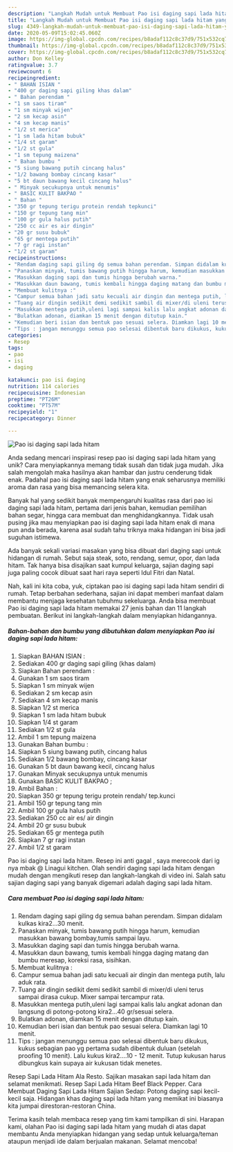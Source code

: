 ```yaml
---
description: "Langkah Mudah untuk Membuat Pao isi daging sapi lada hitam yang Lezat"
title: "Langkah Mudah untuk Membuat Pao isi daging sapi lada hitam yang Lezat"
slug: 4349-langkah-mudah-untuk-membuat-pao-isi-daging-sapi-lada-hitam-yang-lezat
date: 2020-05-09T15:02:45.060Z
image: https://img-global.cpcdn.com/recipes/b8adaf112c8c37d9/751x532cq70/pao-isi-daging-sapi-lada-hitam-foto-resep-utama.jpg
thumbnail: https://img-global.cpcdn.com/recipes/b8adaf112c8c37d9/751x532cq70/pao-isi-daging-sapi-lada-hitam-foto-resep-utama.jpg
cover: https://img-global.cpcdn.com/recipes/b8adaf112c8c37d9/751x532cq70/pao-isi-daging-sapi-lada-hitam-foto-resep-utama.jpg
author: Don Kelley
ratingvalue: 3.7
reviewcount: 6
recipeingredient:
- " BAHAN ISIAN "
- "400 gr daging sapi giling khas dalam"
- " Bahan perendam "
- "1 sm saos tiram"
- "1 sm minyak wijen"
- "2 sm kecap asin"
- "4 sm kecap manis"
- "1/2 st merica"
- "1 sm lada hitam bubuk"
- "1/4 st garam"
- "1/2 st gula"
- "1 sm tepung maizena"
- " Bahan bumbu "
- "5 siung bawang putih cincang halus"
- "1/2 bawang bombay cincang kasar"
- "5 bt daun bawang kecil cincang halus"
- " Minyak secukupnya untuk menumis"
- " BASIC KULIT BAKPAO "
- " Bahan "
- "350 gr tepung terigu protein rendah tepkunci"
- "150 gr tepung tang min"
- "100 gr gula halus putih"
- "250 cc air es air dingin"
- "20 gr susu bubuk"
- "65 gr mentega putih"
- "7 gr ragi instan"
- "1/2 st garam"
recipeinstructions:
- "Rendam daging sapi giling dg semua bahan perendam. Simpan didalam kulkas kira2...30 menit."
- "Panaskan minyak, tumis bawang putih hingga harum, kemudian masukkan bawang bombay,tumis sampai layu."
- "Masukkan daging sapi dan tumis hingga berubah warna."
- "Masukkan daun bawang, tumis kembali hingga daging matang dan bumbu meresap, koreksi rasa, sisihkan."
- "Membuat kulitnya :"
- "Campur semua bahan jadi satu kecuali air dingin dan mentega putih, lalu aduk rata."
- "Tuang air dingin sedikit demi sedikit sambil di mixer/di uleni terus sampai dirasa cukup. Mixer sampai tercampur rata."
- "Masukkan mentega putih,uleni lagi sampai kalis lalu angkat adonan dan langsung di potong-potong kira2...40 gr/sesuai selera."
- "Bulatkan adonan, diamkan 15 menit dengan ditutup kain."
- "Kemudian beri isian dan bentuk pao sesuai selera. Diamkan lagi 10 menit."
- "Tips : jangan menunggu semua pao selesai dibentuk baru dikukus, kukus sebagian pao yg pertama sudah dibentuk duluan (setelah proofing 10 menit). Lalu kukus kira2....10 - 12 menit. Tutup kukusan harus dibungkus kain supaya air kukusan tidak menetes."
categories:
- Resep
tags:
- pao
- isi
- daging

katakunci: pao isi daging 
nutrition: 114 calories
recipecuisine: Indonesian
preptime: "PT26M"
cooktime: "PT57M"
recipeyield: "1"
recipecategory: Dinner

---
```



![Pao isi daging sapi lada hitam](https://img-global.cpcdn.com/recipes/b8adaf112c8c37d9/751x532cq70/pao-isi-daging-sapi-lada-hitam-foto-resep-utama.jpg)

Anda sedang mencari inspirasi resep pao isi daging sapi lada hitam yang unik? Cara menyiapkannya memang tidak susah dan tidak juga mudah. Jika salah mengolah maka hasilnya akan hambar dan justru cenderung tidak enak. Padahal pao isi daging sapi lada hitam yang enak seharusnya memiliki aroma dan rasa yang bisa memancing selera kita.

Banyak hal yang sedikit banyak mempengaruhi kualitas rasa dari pao isi daging sapi lada hitam, pertama dari jenis bahan, kemudian pemilihan bahan segar, hingga cara membuat dan menghidangkannya. Tidak usah pusing jika mau menyiapkan pao isi daging sapi lada hitam enak di mana pun anda berada, karena asal sudah tahu triknya maka hidangan ini bisa jadi suguhan istimewa.

Ada banyak sekali variasi masakan yang bisa dibuat dari daging sapi untuk hidangan di rumah. Sebut saja steak, soto, rendang, semur, opor, dan lada hitam. Tak hanya bisa disajikan saat kumpul keluarga, sajian daging sapi juga paling cocok dibuat saat hari raya seperti Idul Fitri dan Natal.


Nah, kali ini kita coba, yuk, ciptakan pao isi daging sapi lada hitam sendiri di rumah. Tetap berbahan sederhana, sajian ini dapat memberi manfaat dalam membantu menjaga kesehatan tubuhmu sekeluarga. Anda bisa membuat Pao isi daging sapi lada hitam memakai 27 jenis bahan dan 11 langkah pembuatan. Berikut ini langkah-langkah dalam menyiapkan hidangannya.

<!--inarticleads1-->

##### Bahan-bahan dan bumbu yang dibutuhkan dalam menyiapkan Pao isi daging sapi lada hitam:

1. Siapkan  BAHAN ISIAN :
1. Sediakan 400 gr daging sapi giling (khas dalam)
1. Siapkan  Bahan perendam :
1. Gunakan 1 sm saos tiram
1. Siapkan 1 sm minyak wijen
1. Sediakan 2 sm kecap asin
1. Sediakan 4 sm kecap manis
1. Siapkan 1/2 st merica
1. Siapkan 1 sm lada hitam bubuk
1. Siapkan 1/4 st garam
1. Sediakan 1/2 st gula
1. Ambil 1 sm tepung maizena
1. Gunakan  Bahan bumbu :
1. Siapkan 5 siung bawang putih, cincang halus
1. Sediakan 1/2 bawang bombay, cincang kasar
1. Gunakan 5 bt daun bawang kecil, cincang halus
1. Gunakan  Minyak secukupnya untuk menumis
1. Gunakan  BASIC KULIT BAKPAO ;
1. Ambil  Bahan :
1. Siapkan 350 gr tepung terigu protein rendah/ tep.kunci
1. Ambil 150 gr tepung tang min
1. Ambil 100 gr gula halus putih
1. Sediakan 250 cc air es/ air dingin
1. Ambil 20 gr susu bubuk
1. Sediakan 65 gr mentega putih
1. Siapkan 7 gr ragi instan
1. Ambil 1/2 st garam


Pao isi daging sapi lada hitam. Resep ini anti gagal , saya merecook dari ig nya mbak @ Linagui kitchen. Olah sendiri daging sapi lada hitam dengan mudah dengan mengikuti resep dan langkah-langkah di video ini. Salah satu sajian daging sapi yang banyak digemari adalah daging sapi lada hitam. 

<!--inarticleads2-->

##### Cara membuat Pao isi daging sapi lada hitam:

1. Rendam daging sapi giling dg semua bahan perendam. Simpan didalam kulkas kira2...30 menit.
1. Panaskan minyak, tumis bawang putih hingga harum, kemudian masukkan bawang bombay,tumis sampai layu.
1. Masukkan daging sapi dan tumis hingga berubah warna.
1. Masukkan daun bawang, tumis kembali hingga daging matang dan bumbu meresap, koreksi rasa, sisihkan.
1. Membuat kulitnya :
1. Campur semua bahan jadi satu kecuali air dingin dan mentega putih, lalu aduk rata.
1. Tuang air dingin sedikit demi sedikit sambil di mixer/di uleni terus sampai dirasa cukup. Mixer sampai tercampur rata.
1. Masukkan mentega putih,uleni lagi sampai kalis lalu angkat adonan dan langsung di potong-potong kira2...40 gr/sesuai selera.
1. Bulatkan adonan, diamkan 15 menit dengan ditutup kain.
1. Kemudian beri isian dan bentuk pao sesuai selera. Diamkan lagi 10 menit.
1. Tips : jangan menunggu semua pao selesai dibentuk baru dikukus, kukus sebagian pao yg pertama sudah dibentuk duluan (setelah proofing 10 menit). Lalu kukus kira2....10 - 12 menit. Tutup kukusan harus dibungkus kain supaya air kukusan tidak menetes.


Resep Sapi Lada Hitam Ala Resto. Sajikan masakan sapi lada hitam dan selamat menikmati. Resep Sapi Lada Hitam Beef Black Pepper. Cara Membuat Daging Sapi Lada Hitam Sajian Sedap: Potong daging sapi kecil-kecil saja. Hidangan khas daging sapi lada hitam yang memikat ini biasanya kita jumpai direstoran-restoran China. 

Terima kasih telah membaca resep yang tim kami tampilkan di sini. Harapan kami, olahan Pao isi daging sapi lada hitam yang mudah di atas dapat membantu Anda menyiapkan hidangan yang sedap untuk keluarga/teman ataupun menjadi ide dalam berjualan makanan. Selamat mencoba!
